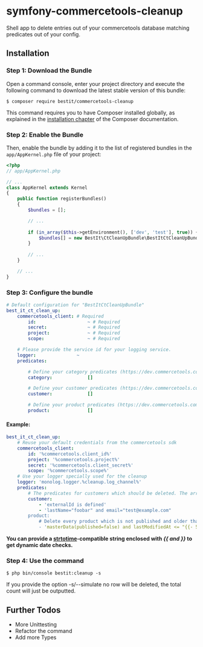 # symfony-commercetools-cleanup

Shell app to delete entries out of your commercetools database matching predicates out of your config.

## Installation

### Step 1: Download the Bundle

Open a command console, enter your project directory and execute the
following command to download the latest stable version of this bundle:

```console
$ composer require bestit/commercetools-cleanup
```

This command requires you to have Composer installed globally, as explained
in the [installation chapter](https://getcomposer.org/doc/00-intro.md)
of the Composer documentation.

### Step 2: Enable the Bundle

Then, enable the bundle by adding it to the list of registered bundles
in the `app/AppKernel.php` file of your project:

```php
<?php
// app/AppKernel.php

// ...
class AppKernel extends Kernel
{
    public function registerBundles()
    {
        $bundles = [];

        // ...
        
        if (in_array($this->getEnvironment(), ['dev', 'test'], true)) {
            $bundles[] = new BestIt\CtCleanUpBundle\BestItCtCleanUpBundle();
        }
        
        // ...
    }

    // ...
}
```

### Step 3: Configure the bundle

```yaml
# Default configuration for "BestItCtCleanUpBundle"
best_it_ct_clean_up:
    commercetools_client: # Required
        id:                   ~ # Required
        secret:               ~ # Required
        project:              ~ # Required
        scope:                ~ # Required

    # Please provide the service id for your logging service.
    logger:               ~
    predicates:

        # Define your category predicates (https://dev.commercetools.com/http-api.html).
        category:             []

        # Define your customer predicates (https://dev.commercetools.com/http-api.html).
        customer:             []

        # Define your product predicates (https://dev.commercetools.com/http-api.html).
        product:              []
```

#### Example:

```yaml
best_it_ct_clean_up:
    # Reuse your default credentials from the commercetools sdk
    commercetools_client:
        id: '%commercetools.client_id%'
        project: '%commercetools.project%'
        secret: '%commercetools.client_secret%'
        scope: '%commercetools.scope%'
    # Use your logger specially used for the cleanup    
    logger: 'monolog.logger.%cleanup.log_channel%'
    predicates:
        # The predicates for customers which should be deleted. The array elements are combined to an or query.
        customer:
            - 'externalId is defined'
            - 'lastName="foobar" and email="test@example.com"
        product:
            # Delete every product which is not published and older than 5 minutes.
            - 'masterData(published=false) and lastModifiedAt <= "{{- 5 minutes}}"'
```

**You can provide a [strtotime](http://php.net/strtotime)-compatible string enclosed with _{{ and }}_ to get dynamic date checks.**

### Step 4: Use the command

```console
$ php bin/console bestit:cleanup -s
```

If you provide the option -s/--simulate no row will be deleted, the total count will just be outputted.

## Further Todos

* More Unittesting
* Refactor the command
* Add more Types
